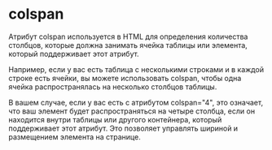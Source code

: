 colspan
=====================
<notebook colspan="4">

Атрибут colspan используется в HTML для определения количества столбцов, которые должна занимать ячейка таблицы или
элемента, который поддерживает этот атрибут.

Например, если у вас есть таблица с несколькими строками и в каждой строке есть ячейки, вы можете использовать colspan,
чтобы одна ячейка распространялась на несколько столбцов таблицы.

В вашем случае, если у вас есть <notebook> с атрибутом colspan="4", это означает, что ваш элемент <notebook> будет
распространяться на четыре столбца, если он находится внутри таблицы или другого контейнера, который поддерживает этот
атрибут. Это позволяет управлять шириной и размещением элемента на странице.